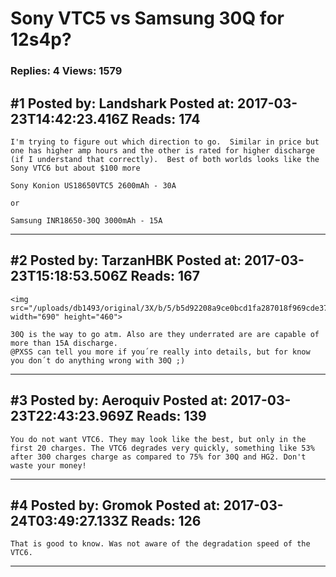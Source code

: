 # Sony VTC5 vs Samsung 30Q for 12s4p?

### Replies: 4 Views: 1579

## \#1 Posted by: Landshark Posted at: 2017-03-23T14:42:23.416Z Reads: 174

```
I'm trying to figure out which direction to go.  Similar in price but one has higher amp hours and the other is rated for higher discharge (if I understand that correctly).  Best of both worlds looks like the Sony VTC6 but about $100 more

Sony Konion US18650VTC5 2600mAh - 30A

or

Samsung INR18650-30Q 3000mAh - 15A
```

---
## \#2 Posted by: TarzanHBK Posted at: 2017-03-23T15:18:53.506Z Reads: 167

```
<img src="/uploads/db1493/original/3X/b/5/b5d92208a9ce0bcd1fa287018f969cde3793adaa.png" width="690" height="460">

30Q is the way to go atm. Also are they underrated are are capable of more than 15A discharge.
@PXSS can tell you more if you´re really into details, but for know you don´t do anything wrong with 30Q ;)
```

---
## \#3 Posted by: Aeroquiv Posted at: 2017-03-23T22:43:23.969Z Reads: 139

```
You do not want VTC6. They may look like the best, but only in the first 20 charges. The VTC6 degrades very quickly, something like 53% after 300 charges charge as compared to 75% for 30Q and HG2. Don't waste your money!
```

---
## \#4 Posted by: Gromok Posted at: 2017-03-24T03:49:27.133Z Reads: 126

```
That is good to know. Was not aware of the degradation speed of the VTC6.
```

---
